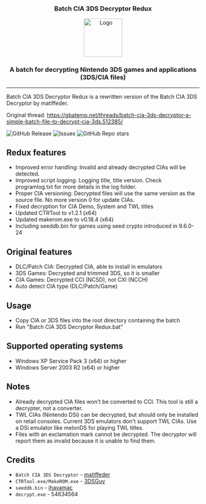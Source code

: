 <h3 align="center">Batch CIA 3DS Decryptor Redux</h3>
<p align="center"><a href="https://github.com/xxmichibxx/Batch-CIA-3DS-Decryptor-Redux"><img src="https://i.imgur.com/tm9OXKI.png)" alt="Logo" width="100" height="100"></a></p>
<h3 align="center">A batch for decrypting Nintendo 3DS games and applications (3DS/CIA files)</h3>
<hr>

Batch CIA 3DS Decryptor Redux is a rewritten version of the Batch CIA 3DS Decryptor by matiffeder.

Original thread: https://gbatemp.net/threads/batch-cia-3ds-decryptor-a-simple-batch-file-to-decrypt-cia-3ds.512385/

![GitHub Release](https://img.shields.io/github/v/release/xxmichibxx/Batch-CIA-3DS-Decryptor-Redux) ![Issues](https://img.shields.io/github/issues/xxmichibxx/Batch-CIA-3DS-Decryptor-Redux) ![GitHub Repo stars](https://img.shields.io/github/stars/xxmichibxx/Batch-CIA-3DS-Decryptor-Redux) 

## Redux features
* Improved error handling: Invalid and already decrypted CIAs will be detected.
* Improved script logging: Logging title, title version. Check programlog.txt for more details in the log folder.
* Proper CIA versioning: Decrypted files will use the same version as the source file. No more version 0 for update CIAs.
* Fixed decryption for CIA Demo, System and TWL titles
* Updated CTRTool to v1.2.1 (x64)
* Updated makerom.exe to v0.18.4 (x64)
* Including seeddb.bin for games using seed crypto introduced in 9.6.0-24

## Original features
* DLC/Patch CIA: Decrypted CIA, able to install in emulators
* 3DS Games: Decrypted and trimmed 3DS, so it is smaller
* CIA Games: Decrypted CCI (NCSD), not CXI (NCCH)
* Auto detect CIA type (DLC/Patch/Game)

## Usage
* Copy CIA or 3DS files into the root directory containing the batch
* Run "Batch CIA 3DS Decryptor Redux.bat"

## Supported operating systems
* Windows XP Service Pack 3 (x64) or higher
* Windows Server 2003 R2 (x64) or higher

## Notes
* Already decrypted CIA files won't be converted to CCI. This tool is still a decrypter, not a converter.
* TWL CIAs (Nintendo DSi) can be decrypted, but should only be installed on retail consoles. Current 3DS emulators don't support TWL CIAs. Use a DSi emulator like melonDS for playing TWL titles.
* Files with an exclamation mark cannot be decrypted. The decryptor will report them as invalid because it is unable to find them.

## Credits
* `Batch CIA 3DS Decryptor` - [matiffeder](https://github.com/matiffeder/3DS-stuff)
* `CTRTool.exe/MakeROM.exe` - [3DSGuy](https://github.com/3DSGuy/Project_CTR)
* `seeddb.bin` - [ihavamac](https://github.com/ihaveamac/3DS-rom-tools/tree/master/seeddb)
* `decrypt.exe` - 54634564
